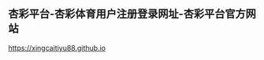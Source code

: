 ## 杏彩平台-杏彩体育用户注册登录网址-杏彩平台官方网站

<https://xingcaitiyu88.github.io>

<!--
**xingcaitiyu88/xingcaitiyu88** is a ✨ _special_ ✨ repository because its `README.md` (this file) appears on your GitHub profile.

Here are some ideas to get you started:

- 🔭 I’m currently working on ...
- 🌱 I’m currently learning ...
- 👯 I’m looking to collaborate on ...
- 🤔 I’m looking for help with ...
- 💬 Ask me about ...
- 📫 How to reach me: ...
- 😄 Pronouns: ...
- ⚡ Fun fact: ...
-->
